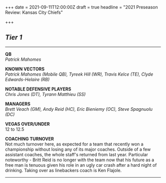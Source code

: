 +++
date = 2021-09-11T12:00:00Z
draft = true
headline = "2021 Preseason Review: Kansas City Chiefs"

+++
## _Tier 1_

***

**QB**  
_Patrick Mahomes_

**KNOWN VECTORS**  
_Patrick Mahomes (Mobile QB), Tyreek Hill (WR), Travis Kelce (TE), Clyde Edwards-Helaire (RB)_

**NOTABLE DEFENSIVE PLAYERS**  
_Chris Jones (DT), Tyrann Matthieu (SS)_

**MANAGERS**  
_Brett Veach (GM), Andy Reid (HC), Eric Bieniemy (OC), Steve Spagnuolu (DC)_

**VEGAS OVER/UNDER**  
12 to 12.5

**COACHING TURNOVER**  
Not much turnover here, as expected for a team that recently won a championship without losing any of its major coaches. Outside of a few assistant coaches, the whole staff's returned from last year. Particular noteworthy - Britt Reid is no longer with the team now that his future as a free man is tenuous given his role in an ugly car crash after a hard night of drinking. Taking over as linebackers coach is Ken Flajole.

***